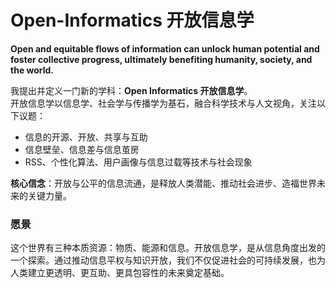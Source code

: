 # Open-Informatics 开放信息学

**Open and equitable flows of information can unlock human potential and foster collective progress, ultimately benefiting humanity, society, and the world.**  

我提出并定义一门新的学科：**Open Informatics 开放信息学**。  
开放信息学以信息学、社会学与传播学为基石，融合科学技术与人文视角，关注以下议题：  

- 信息的开源、开放、共享与互助  
- 信息壁垒、信息差与信息茧房  
- RSS、个性化算法、用户画像与信息过载等技术与社会现象  

**核心信念**：开放与公平的信息流通，是释放人类潜能、推动社会进步、造福世界未来的关键力量。


### 愿景
这个世界有三种本质资源：物质、能源和信息。开放信息学，是从信息角度出发的一个探索。通过推动信息平权与知识开放，我们不仅促进社会的可持续发展，也为人类建立更透明、更互助、更具包容性的未来奠定基础。

